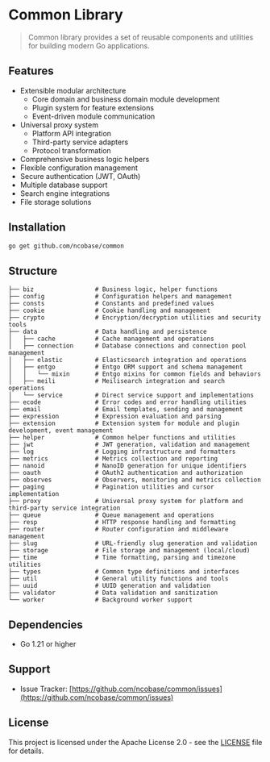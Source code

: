 # Common Library

> Common library provides a set of reusable components and utilities for building modern Go applications.

## Features

- Extensible modular architecture
  - Core domain and business domain module development
  - Plugin system for feature extensions
  - Event-driven module communication
- Universal proxy system
  - Platform API integration
  - Third-party service adapters
  - Protocol transformation
- Comprehensive business logic helpers
- Flexible configuration management
- Secure authentication (JWT, OAuth)
- Multiple database support
- Search engine integrations
- File storage solutions

## Installation

```bash
go get github.com/ncobase/common
```

## Structure

```plaintext
├── biz                 # Business logic, helper functions
├── config              # Configuration helpers and management
├── consts              # Constants and predefined values
├── cookie              # Cookie handling and management
├── crypto              # Encryption/decryption utilities and security tools
├── data                # Data handling and persistence
│   ├── cache           # Cache management and operations
│   ├── connection      # Database connections and connection pool management
│   ├── elastic         # Elasticsearch integration and operations
│   ├── entgo           # Entgo ORM support and schema management
│   │   └── mixin       # Entgo mixins for common fields and behaviors
│   ├── meili           # Meilisearch integration and search operations
│   └── service         # Direct service support and implementations
├── ecode               # Error codes and error handling utilities
├── email               # Email templates, sending and management
├── expression          # Expression evaluation and parsing
├── extension           # Extension system for module and plugin development, event management
├── helper              # Common helper functions and utilities
├── jwt                 # JWT generation, validation and management
├── log                 # Logging infrastructure and formatters
├── metrics             # Metrics collection and reporting
├── nanoid              # NanoID generation for unique identifiers
├── oauth               # OAuth2 authentication and authorization
├── observes            # Observers, monitoring and metrics collection
├── paging              # Pagination utilities and cursor implementation
├── proxy               # Universal proxy system for platform and third-party service integration
├── queue               # Queue management and operations
├── resp                # HTTP response handling and formatting
├── router              # Router configuration and middleware management
├── slug                # URL-friendly slug generation and validation
├── storage             # File storage and management (local/cloud)
├── time                # Time formatting, parsing and timezone utilities
├── types               # Common type definitions and interfaces
├── util                # General utility functions and tools
├── uuid                # UUID generation and validation
├── validator           # Data validation and sanitization
└── worker              # Background worker support
```

## Dependencies

- Go 1.21 or higher

## Support

- Issue Tracker: [https://github.com/ncobase/common/issues](https://github.com/ncobase/common/issues)

## License

This project is licensed under the Apache License 2.0 - see the [LICENSE](LICENSE) file for details.
